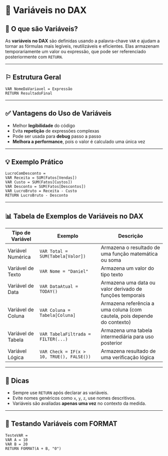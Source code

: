 # 📌 Variáveis no DAX

## 🔹 O que são Variáveis?

As **variáveis no DAX** são definidas usando a palavra-chave `VAR` e ajudam a tornar as fórmulas mais legíveis, reutilizáveis e eficientes. Elas armazenam temporariamente um valor ou expressão, que pode ser referenciado posteriormente com `RETURN`.

---

## ⚐️ Estrutura Geral
```DAX
VAR NomeDaVariavel = Expressão
RETURN ResultadoFinal
```

---

## ✅ Vantagens do Uso de Variáveis
- Melhor **legibilidade** do código
- Evita **repetição** de expressões complexas
- Pode ser usada para **debug** passo a passo
- **Melhora a performance**, pois o valor é calculado uma única vez

---

## 💡 Exemplo Prático

```DAX
LucroComDesconto =
VAR Receita = SUM(Fatos[Vendas])
VAR Custo = SUM(Fatos[Custos])
VAR Desconto = SUM(Fatos[Descontos])
VAR LucroBruto = Receita - Custo
RETURN LucroBruto - Desconto
```

---

## 📊 Tabela de Exemplos de Variáveis no DAX

| Tipo de Variável     | Exemplo                          | Descrição                                                                 |
|----------------------|----------------------------------|---------------------------------------------------------------------------|
| Variável Numérica     | `VAR Total = SUM(Tabela[Valor])` | Armazena o resultado de uma função matemática ou soma                    |
| Variável de Texto     | `VAR Nome = "Daniel"`            | Armazena um valor do tipo texto                                           |
| Variável de Data      | `VAR DataAtual = TODAY()`        | Armazena uma data ou valor derivado de funções temporais                  |
| Variável de Coluna    | `VAR Coluna = Tabela[Coluna]`    | Armazena referência a uma coluna (com cautela, pois depende do contexto)  |
| Variável de Tabela    | `VAR TabelaFiltrada = FILTER(...)` | Armazena uma tabela intermediária para uso posterior                    |
| Variável Lógica       | `VAR Check = IF(x > 10, TRUE(), FALSE())` | Armazena resultado de uma verificação lógica                         |

---

## 🧠 Dicas

- Sempre use `RETURN` após declarar as variáveis.
- Evite nomes genéricos como `x`, `y`, `z`, use nomes descritivos.
- Variáveis são avaliadas **apenas uma vez** no contexto da medida.

---

## 🧪 Testando Variáveis com FORMAT

```DAX
TesteVAR =
VAR A = 10
VAR B = 20
RETURN FORMAT(A + B, "0")
```

